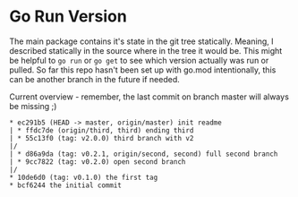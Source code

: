 # Go Run Version

The main package contains it's state in the git tree statically. Meaning, I described statically in the source where in the tree it would be. This might be helpful to `go run` or `go get` to see which version actually was run or pulled. So far this repo hasn't been set up with go.mod intentionally, this can be another branch in the future if needed.

Current overview - remember, the last commit on branch master will always be missing ;)

```git
* ec291b5 (HEAD -> master, origin/master) init readme
| * ffdc7de (origin/third, third) ending third
| * 55c13f0 (tag: v2.0.0) third branch with v2
|/  
| * d86a9da (tag: v0.2.1, origin/second, second) full second branch
| * 9cc7822 (tag: v0.2.0) open second branch
|/  
* 10de6d0 (tag: v0.1.0) the first tag
* bcf6244 the initial commit
```
